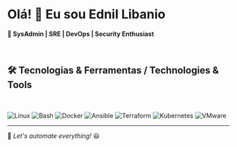 # Olá! 👋 Eu sou Ednil Libanio  
**🚀 SysAdmin | SRE | DevOps | Security Enthusiast**

<!--
---

### 💡 Sobre mim
🔹 Trabalho com **[tecnologia específica que usa]**  
🔹 Atualmente, estou estudando **[tecnologia, ferramenta ou conceito atual]**  
🔹 Gosto de explorar **[área de interesse, como automação, cloud, segurança, etc.]**  
🔹 Sempre buscando melhorar e compartilhar conhecimento!  

-->

<br>

## 🛠️ Tecnologias & Ferramentas / Technologies & Tools  

<br>

![Linux](https://img.shields.io/badge/Linux-FCC624?style=for-the-badge&logo=linux&logoColor=black)
![Bash](https://img.shields.io/badge/Bash-121011?style=for-the-badge&logo=gnu-bash&logoColor=white)
![Docker](https://img.shields.io/badge/Docker-2496ED?style=for-the-badge&logo=docker&logoColor=white)
![Ansible](https://img.shields.io/badge/Ansible-EE0000?style=for-the-badge&logo=ansible&logoColor=white)
![Terraform](https://img.shields.io/badge/Terraform-7B42BC?style=for-the-badge&logo=terraform&logoColor=white)
![Kubernetes](https://img.shields.io/badge/Kubernetes-326CE5?style=for-the-badge&logo=kubernetes&logoColor=white)
![VMware](https://img.shields.io/badge/VMware-607078?style=for-the-badge&logo=vmware&logoColor=white)  

<!--
---

### 📌 Projetos & Contribuições  
📂 **[Projeto 1](https://github.com/seu-usuario/projeto1)** – Descrição breve sobre o projeto.  
📂 **[Projeto 2](https://github.com/seu-usuario/projeto2)** – Mais um projeto interessante.  

> 🏆 **Destaque:** Colaboro com [projeto open-source X](https://github.com/projetoX)  


<br>

### 📊 GitHub Stats  

<br>

![GitHub Stats](https://github-readme-stats.vercel.app/api?username=ednillibanio&show_icons=true)
![Top Langs](https://github-readme-stats.vercel.app/api/top-langs/?username=ednillibanio&layout=compact)  

---

### 📫 Como me encontrar  
[![LinkedIn](https://img.shields.io/badge/LinkedIn-0077B5?style=for-the-badge&logo=linkedin&logoColor=white)](https://linkedin.com/in/seu-perfil)  
[![E-mail](https://img.shields.io/badge/Email-D14836?style=for-the-badge&logo=gmail&logoColor=white)](mailto:seuemail@gmail.com)  
[![Site](https://img.shields.io/badge/Website-4285F4?style=for-the-badge&logo=google-chrome&logoColor=white)](https://seusite.com)  

-->

---

🚀 _Let's automate everything!_ 😃


<!--
**ednillibanio/ednillibanio** is a ✨ _special_ ✨ repository because its `README.md` (this file) appears on your GitHub profile.

Here are some ideas to get you started:

- 🔭 I’m currently working on ...
- 🌱 I’m currently learning ...
- 👯 I’m looking to collaborate on ...
- 🤔 I’m looking for help with ...
- 💬 Ask me about ...
- 📫 How to reach me: ...
- 😄 Pronouns: ...
- ⚡ Fun fact: ...
-->
